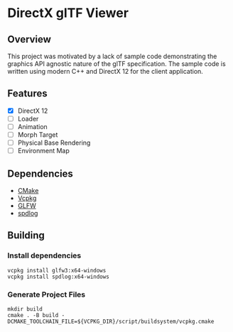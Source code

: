 # DirectX glTF Viewer

## Overview

This project was motivated by a lack of sample code demonstrating the graphics API agnostic nature of the glTF specification. The sample code is written using modern C++ and DirectX 12 for the client application.

## Features

* [x] DirectX 12
* [ ] Loader
* [ ] Animation
* [ ] Morph Target
* [ ] Physical Base Rendering
* [ ] Environment Map

## Dependencies

* [CMake](https://github.com/Kitware/CMake)
* [Vcpkg](https://github.com/Microsoft/vcpkg)
* [GLFW](https://github.com/glfw/glfw)
* [spdlog](https://github.com/gabime/spdlog)

## Building

### Install dependencies

```
vcpkg install glfw3:x64-windows
vcpkg install spdlog:x64-windows
```

### Generate Project Files

```
mkdir build
cmake . -B build -DCMAKE_TOOLCHAIN_FILE=${VCPKG_DIR}/script/buildsystem/vcpkg.cmake
```
